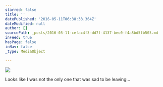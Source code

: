 ```yaml
---
starred: false
title: ''
datePublished: '2016-05-11T06:38:33.364Z'
dateModified: null
author: []
sourcePath: _posts/2016-05-11-cefac4f3-dd7f-4137-bec0-f4a8bd5fb503.md
inFeed: true
hasPage: false
inNav: false
_type: MediaObject

---
```

![](https://the-grid-user-content.s3-us-west-2.amazonaws.com/4a221916-1d03-43b9-a555-c9f9cef46504.jpg)

Looks like I was not the only one that was sad to be leaving...